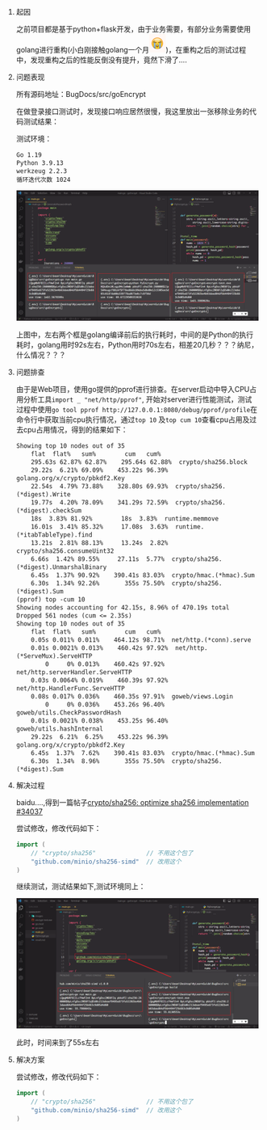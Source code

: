1. 起因

    之前项目都是基于python+flask开发，由于业务需要，有部分业务需要使用golang进行重构(小白刚接触golang一个月![](image/2023-03-26-11-46-38.png))，在重构之后的测试过程中，发现重构之后的性能反倒没有提升，竟然下滑了....

2. 问题表现

    所有源码地址：BugDocs/src/goEncrypt

    在做登录接口测试时，发现接口响应居然很慢，我这里放出一张移除业务的代码测试结果：

    测试环境：
    ```shell
    Go 1.19
    Python 3.9.13
    werkzeug 2.2.3
    循环迭代次数 1024
    ```

    ![](image/2023-03-26-11-06-46.png)

    上图中，左右两个框是golang编译前后的执行耗时，中间的是Python的执行耗时，golang用时92s左右，Python用时70s左右，相差20几秒？？？纳尼，什么情况？？？

3. 问题排查

    由于是Web项目，使用go提供的pprof进行排查。在server启动中导入CPU占用分析工具`import _ "net/http/pprof"`, 开始对server进行性能测试，测试过程中使用`go tool pprof http://127.0.0.1:8080/debug/pprof/profile`在命令行中获取当前cpu执行情况，通过`top 10` 及`top cum 10`查看cpu占用及过去cpu占用情况，得到的结果如下：

    ```shell
    Showing top 10 nodes out of 35
        flat  flat%   sum%        cum   cum%
        295.63s 62.87% 62.87%    295.64s 62.88%  crypto/sha256.block
        29.22s  6.21% 69.09%    453.22s 96.39%  golang.org/x/crypto/pbkdf2.Key
        22.54s  4.79% 73.88%    328.80s 69.93%  crypto/sha256.(*digest).Write
        19.77s  4.20% 78.09%    341.29s 72.59%  crypto/sha256.(*digest).checkSum
        18s  3.83% 81.92%        18s  3.83%  runtime.memmove
        16.01s  3.41% 85.32%     17.08s  3.63%  runtime.(*itabTableType).find
        13.21s  2.81% 88.13%     13.24s  2.82%  crypto/sha256.consumeUint32
        6.66s  1.42% 89.55%     27.11s  5.77%  crypto/sha256.(*digest).UnmarshalBinary
        6.45s  1.37% 90.92%    390.41s 83.03%  crypto/hmac.(*hmac).Sum
        6.30s  1.34% 92.26%       355s 75.50%  crypto/sha256.(*digest).Sum
    (pprof) top -cum 10
    Showing nodes accounting for 42.15s, 8.96% of 470.19s total
    Dropped 561 nodes (cum <= 2.35s)
    Showing top 10 nodes out of 35
        flat  flat%   sum%        cum   cum%
        0.05s 0.011% 0.011%    464.12s 98.71%  net/http.(*conn).serve
        0.01s 0.0021% 0.013%    460.42s 97.92%  net/http.(*ServeMux).ServeHTTP
            0     0% 0.013%    460.42s 97.92%  net/http.serverHandler.ServeHTTP
        0.03s 0.0064% 0.019%    460.39s 97.92%  net/http.HandlerFunc.ServeHTTP
        0.08s 0.017% 0.036%    460.35s 97.91%  goweb/views.Login
            0     0% 0.036%    453.26s 96.40%  goweb/utils.CheckPasswordHash
        0.01s 0.0021% 0.038%    453.25s 96.40%  goweb/utils.hashInternal
        29.22s  6.21%  6.25%    453.22s 96.39%  golang.org/x/crypto/pbkdf2.Key
        6.45s  1.37%  7.62%    390.41s 83.03%  crypto/hmac.(*hmac).Sum
        6.30s  1.34%  8.96%       355s 75.50%  crypto/sha256.(*digest).Sum
    ```

4. 解决过程

    baidu....,得到一篇帖子[crypto/sha256: optimize sha256 implementation #34037](https://github.com/golang/go/issues/34037)

    尝试修改，修改代码如下：
    
    ```go
    import (
        // "crypto/sha256"              // 不用这个包了
        "github.com/minio/sha256-simd"  // 改用这个
    )
    ```

    继续测试，测试结果如下,测试环境同上：

    ![](image/2023-03-26-11-10-20.png)

    此时，时间来到了55s左右

6. 解决方案

    尝试修改，修改代码如下：
    
    ```go
    import (
        // "crypto/sha256"              // 不用这个包了
        "github.com/minio/sha256-simd"  // 改用这个
    )
    ```